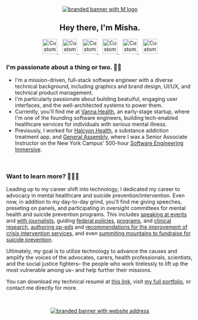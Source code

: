 <p align="center">
  <a target="_blank" href="https://www.mishakessler.com">
    <img src="https://github.com/mishakessler/mishakessler/blob/master/github-banner-v4-1.gif" alt="branded banner with M logo"/>
  </a>
</p>

<h2 align="center">Hey there, I'm Misha.</h2>

<p align="center">
  <a style="margin: 0 5px" href="https://www.mishakessler.com">
    <img src="https://imgur.com/PowY5kh.png" alt="Custom Watercolor Portfolio Logo" height="40px"/>
  </a>
  <a style="margin: 0 5px" href="https://www.linkedin.com/in/mishakessler">
    <img src="https://imgur.com/AoH5Wac.png" alt="Custom Watercolor LinkedIn Logo" height="40px"/>
  </a>
  <a style="margin: 0 5px" href="https://angel.co/u/mishakessler">
    <img src="https://imgur.com/leDskxg.png" alt="Custom Watercolor Angel.co Logo" height="40px"/>
  </a>
  <a style="margin: 0 5px" href="http://cofounderslab.com/profile/misha-kessler">
    <img src="https://imgur.com/sPXLXvg.png" alt="Custom Watercolor CoFoundersLab Logo" height="40px"/>
  </a>
  <a style="margin: 0 5px" href="https://www.instagram.com/mishakessler">
    <img src="https://imgur.com/YNTGISb.png" alt="Custom Watercolor Instagram Logo" height="40px"/>
  </a>
  <a style="margin: 0 5px" href="mailto:misha.kessler@gmail.com">
    <img src="https://imgur.com/nHHlXdx.png" alt="Custom Watercolor Email Logo" height="40px"/>
  </a>
</p>

### I'm passionate about a thing or two. ✊🏻

- I'm a mission-driven, full-stack software engineer with a diverse technical background, including graphics and brand design, UI/UX, and technical product management.
- I'm particularly passionate about building beatuiful, engaging user interfaces, and the well-architected systems to power them.
- Currently, you'll find me at [Vanna Health], an early-stage startup, where I'm one of the founding software engineers, building tech-enabled healthcare services for individuals with serious mental illness.
- Previously, I worked for [Halcyon Health], a substance addiction treatment app, and [General Assembly], where I was a Senior Associate Instructor on the New York Campus' 500-hour [Software Engineering Immersive].

<!-- #### Languages, Frameworks & Platforms

![][Node]
![][React]
![][CSS]
![][SC]
![][CL]
![][SQL]
![][Ruby]
![][Rails]
![][WP]
![][Adobe]
 -->
<br>

### Want to learn more? 🕵🏼‍♂️

Leading up to my career shift into technology, I dedicated my career to advocacy in mental healthcare and suicide prevention/intervention. Even now, in addition to my day-to-day grind, you'll find me giving speeches, preseting on panels, and participating in oversight committees for mental health and suicide prevention programs. This includes [speaking at events][speaking at events] and [with journalists][with journalists], guiding [federal policies][policies], [programs][programs], and [clinical research][clinical research], [authoring op-eds][authoring op-eds] and [recommendations for the improvement of crisis intervention services][recommendations for the improvement of crisis intervention services], and even [summiting mountains to fundraise for suicide prevention][summiting mountains to fundraise for suicide prevention].

Ultimately, my goal is to utilize technology to advance the causes and amplify the voices of the advocates, carers, health professionals, scientists, and the social justice fighters– the people who work tirelessly to lift up the most vulnerable among us– and help further their missions.

You can download my technical resumé at [this link][technical resume], visit [my full portfolio][portfolio], or contact me directly for more.

<br>

<p align="center">
  <a target="_blank" href="https://www.mishakessler.com">
    <img src="https://github.com/mishakessler/mishakessler/blob/master/github-banner-v4-2.gif" alt="branded banner with website address"/>
  </a>
</p>

<!-- Links -->
[Vanna Health]: https://vanna.health/
[Halcyon Health]: https://halcyonhealth.co/
[General Assembly]: https://generalassemb.ly/
[Software Engineering Immersive]: https://generalassemb.ly/education/software-engineering-immersive/new-york-city
[speaking at events]: https://www.youtube.com/watch?v=yksozo9dUKg
[with journalists]: https://talk.crisisnow.com/behavioral-healthcare-must-be-accessible-to-students/
[policies]: https://napolitano.house.gov/media/press-releases/napolitano-katko-hold-transforming-crisis-mental-health-care-briefing
[programs]: https://www.sixftover.org/
[clinical research]: https://www.apa.org/depression-guideline/guideline.pdf
[authoring op-eds]: https://www.azcentral.com/story/opinion/op-ed/2018/06/14/suicide-attempt-depression-lessons/700134002/
[recommendations for the improvement of crisis intervention services]: https://omh.ny.gov/omhweb/resources/publications/suicide-prevention-task-force-report.pdf
[summiting mountains to fundraise for suicide prevention]: https://www.facebook.com/donate/1450068458422007/1473012369672974/
[technical resume]: https://docdro.id/nJnd3i6
[portfolio]: https://www.mishakessler.com

<!-- Shields -->
[Apple]: https://img.shields.io/badge/OS-Apple-informational?logo=apple&logoColor=white&color=00bac8
[Zsh]: https://img.shields.io/badge/Shell-Zsh-informational?logo=gnu-bash&logoColor=white&color=00bac8
[VSCode]: https://img.shields.io/badge/Editor-Visual_Studio_Code-informational?logo=visual-studio-code&logoColor=white&color=00bac8
[HTML]: https://img.shields.io/badge/Language-HTML-informational?logo=html5&logoColor=white&color=00bac8
[JS]: https://img.shields.io/badge/Language-JavaScript-informational?logo=javascript&logoColor=white&color=00bac8
[Node]: https://img.shields.io/badge/Runtime-Node.js-informational?logo=node.js&logoColor=white&color=00bac8
[React]: https://img.shields.io/badge/Library-React.js-informational?logo=react&logoColor=white&color=00bac8
[Gatsby]: https://img.shields.io/badge/Framework-Gatsby.js-informational?logo=gatsby&logoColor=white&color=00bac8
[CSS]: https://img.shields.io/badge/Language-CSS-informational?logo=css3&logoColor=white&color=00bac8
[SC]: https://img.shields.io/badge/Library-Styled_Components-informational?logo=styled-components&logoColor=white&color=00bac8
[CL]: https://img.shields.io/badge/Library-Component_Libraries-informational?logo=storybook&logoColor=white&color=00bac8
[SQL]: https://img.shields.io/badge/Language-SQL-informational?logo=postgresql&logoColor=white&color=00bac8
[noSQL]: https://img.shields.io/badge/Language-noSQL-informational?logo=MongoDB&logoColor=white&color=00bac8
[Ruby]: https://img.shields.io/badge/Language-Ruby-informational?logo=ruby&logoColor=white&color=00bac8
[Rails]: https://img.shields.io/badge/Framework-Rails-informational?logo=ruby-on-rails&logoColor=white&color=00bac8
[Strapi]: https://img.shields.io/badge/Strapi-informational?logo=strapi&logoColor=white&color=00bac8
[PHP]: https://img.shields.io/badge/Language-PHP-informational?logo=php&logoColor=white&color=00bac8
[Netlify]: https://img.shields.io/badge/Platform-Netlify-informational?logo=netlify&logoColor=white&color=00bac8
[Heroku]: https://img.shields.io/badge/Platform-Heroku-informational?logo=heroku&logoColor=white&color=00bac8
[AWS]: https://img.shields.io/badge/Platform-AWS-informational?logo=amazon-aws&logoColor=white&color=00bac8
[WP]: https://img.shields.io/badge/Platform-WordPress-informational?logo=wordpress&logoColor=white&color=00bac8
[Serverless]: https://img.shields.io/badge/Stack-Serverless-informational?logo=serverless&logoColor=white&color=00bac8
[Adobe]: https://img.shields.io/badge/Adobe-informational?logo=adobe&logoColor=white&color=00bac8
